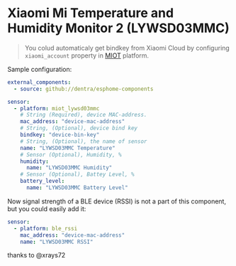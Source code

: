 # Xiaomi Mi Temperature and Humidity Monitor 2 (LYWSD03MMC)

> You colud automaticaly get bindkey from Xiaomi Cloud by configuring `xiaomi_account` property in [MIOT](../miot/) platform.

Sample configuration:
```yaml
external_components:
  - source: github://dentra/esphome-components

sensor:
  - platform: miot_lywsd03mmc
    # String (Required), device MAC-address.
    mac_address: "device-mac-address"
    # String, (Optional), device bind key
    bindkey: "device-bin-key"
    # String, (Optional), the name of sensor
    name: "LYWSD03MMC Temperature"
    # Sensor (Optional), Humidity, %
    humidity:
      name: "LYWSD03MMC Humidity"
    # Sensor (Optional), Battey Level, %
    battery_level:
      name: "LYWSD03MMC Battery Level"
```

Now signal strength of a BLE device (RSSI) is not a part of this component, but you could easily add it:
```yaml
sensor:
  - platform: ble_rssi
    mac_address: "device-mac-address"
    name: "LYWSD03MMC RSSI"
```

thanks to @xrays72
